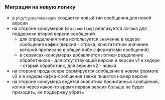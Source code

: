 ### Миграция на новую логику
- в `pkg/types/messages` создается новый тип сообщения для новой версии
- на стороне консумеров (в `accounting`) реализуется логика для поддержки второй версии сообщений
  - для определения типа используется значение в хедере сообщения кафки (версия - строка, констатнтное значение которой прописано в общей либе с форматами сообщений)
  - в сервисах-консумерах добавляется логика-разделение обработчиков - для отсутствующей версии и версии v1 в хедере - старый обработчик, для версии v2 - новый
- на стороне продьюсера формируется сообщение в новом формате v2 и в хедеры кафка-сообщения также пишется номер версии
- на стороне консумера ведется аналитика прочитанных сообщений, когжа через какое-то время первая версия больше не будет приходить, ее поддержку убрать